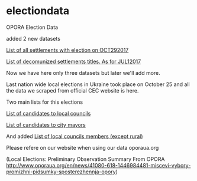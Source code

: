 # electiondata
OPORA Election Data

added 2 new datasets

[List of all settlements with election on OCT292017](https://github.com/OPORA/electiondata/blob/master/postanova%20pryznachennia%20vyboriv%20pershimiscevi2017-%20dirty.csv)

[List of decomunized settlements titles. As for JUL12017](..//rename_settlements_01-07-2017.csv)

Now we have here only three datasets but later we'll add more.

Last nation wide local elections in Ukraine took place on October 25 and all the data we scraped from official CEC website is here.

Two main lists for this elections

[List of candidates to local councils](../master/councils_candidates_local_2015.zip)

[List of candidates to city mayors](../master/canditates_mayors_local_2015.csv)

And added [List of local councils members (except rural)](../master/local_councils_members_23032017.csv)


Please refere on our website when using our data
oporaua.org

(Local Elections: Preliminary Observation Summary From OPORA 
http://www.oporaua.org/en/news/41080-618-1446984481-miscevi-vybory-promizhni-pidsumky-sposterezhennja-opory)
